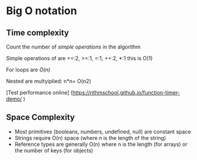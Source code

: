 # Big O notation
## Time complexity
Count the number of *simple operations* in the algorithm

Simple operations of are +=:2, >=:1, =:1, ++:2, *:1 this is O(1)

For loops are *O(n)*

Nested are multyiplied: n*n= O(n2)

[Test performance online] (https://rithmschool.github.io/function-timer-demo/ )

## Space Complexity
- Most primitives (booleans, numbers, undefined, null) are constant space
- Strings require O(n) space (where n is the length of the string)
- Reference types are generally O(n) where n is the length (for arrays) or the number of keys (for objects)